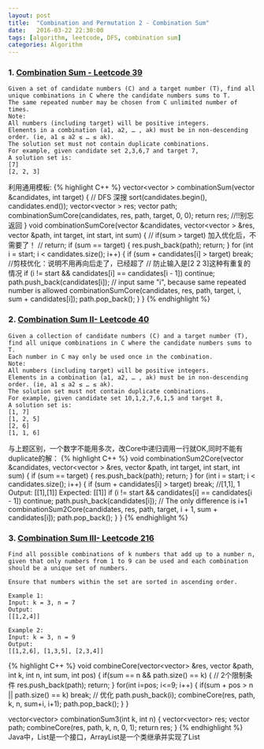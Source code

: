 ```yaml
---
layout: post
title:  "Combination and Permutation 2 - Combination Sum"
date:   2016-03-22 22:30:00
tags: [algorithm, leetcode, DFS, combination sum]
categories: Algorithm
---
```


### 1. [Combination Sum - Leetcode 39](https://leetcode.com/problems/combination-sum/)
```
Given a set of candidate numbers (C) and a target number (T), find all unique combinations in C where the candidate numbers sums to T.
The same repeated number may be chosen from C unlimited number of times.
Note:
All numbers (including target) will be positive integers.
Elements in a combination (a1, a2, … , ak) must be in non-descending order. (ie, a1 ≤ a2 ≤ … ≤ ak).
The solution set must not contain duplicate combinations.
For example, given candidate set 2,3,6,7 and target 7, 
A solution set is: 
[7] 
[2, 2, 3]
```

利用通用模板:
{% highlight C++ %}
vector<vector<int> > combinationSum(vector<int> &candidates, int target) {
  // DFS 深搜
  sort(candidates.begin(), candidates.end());
  vector<vector<int> > res;
  vector<int> path;
  combinationSumCore(candidates, res, path, target, 0, 0);
  return res;  //!!别忘返回
}
void combinationSumCore(vector<int> &candidates, vector<vector<int> > &res,
                        vector<int> &path, int target, int start, int sum) {
  // if(sum > target)  加入优化后，不需要了！
  //    return;
  if (sum == target) {
    res.push_back(path);
    return;
  }
  for (int i = start; i < candidates.size(); i++) {
    if (sum + candidates[i] > target)
      break;  //剪枝优化：说明不用再向后走了，已经超了
    // 防止输入是[2 2 3]这种有重复的情况
    if (i != start && candidates[i] == candidates[i - 1]) continue;
    path.push_back(candidates[i]);
    // input same "i", because same repeated number is allowed
    combinationSumCore(candidates, res, path, target, i, sum + candidates[i]);
    path.pop_back();
  }
}
{% endhighlight %}

### 2. [Combination Sum II- Leetcode 40](https://leetcode.com/problems/combination-sum-ii/)
```
Given a collection of candidate numbers (C) and a target number (T), find all unique combinations in C where the candidate numbers sums to T.
Each number in C may only be used once in the combination.
Note:
All numbers (including target) will be positive integers.
Elements in a combination (a1, a2, … , ak) must be in non-descending order. (ie, a1 ≤ a2 ≤ … ≤ ak).
The solution set must not contain duplicate combinations.
For example, given candidate set 10,1,2,7,6,1,5 and target 8, 
A solution set is: 
[1, 7] 
[1, 2, 5] 
[2, 6] 
[1, 1, 6]
```

与上题区别，一个数字不能用多次，改Core中递归调用一行就OK,同时不能有duplicate的解：
{% highlight C++ %}
void combinationSum2Core(vector<int> &candidates, vector<vector<int> > &res,
                         vector<int> &path, int target, int start, int sum) {
  if (sum == target) {
    res.push_back(path);
    return;
  }
  for (int i = start; i < candidates.size(); i++) {
    if (sum + candidates[i] > target) break;
    //[1,1], 1 Output: [[1],[1]] Expected: [[1]]
    if (i != start && candidates[i] == candidates[i - 1]) continue;
    path.push_back(candidates[i]);
    // The only difference is i+1
    combinationSum2Core(candidates, res, path, target, i + 1,
                        sum + candidates[i]);
    path.pop_back();
  }
}
{% endhighlight %}

### 3. [Combination Sum III- Leetcode 216](https://leetcode.com/problems/combination-sum-iii/)
```
Find all possible combinations of k numbers that add up to a number n, given that only numbers from 1 to 9 can be used and each combination should be a unique set of numbers.

Ensure that numbers within the set are sorted in ascending order.

Example 1:
Input: k = 3, n = 7
Output:
[[1,2,4]]

Example 2:
Input: k = 3, n = 9
Output:
[[1,2,6], [1,3,5], [2,3,4]]
```

{% highlight C++ %}
void combineCore(vector<vector<int>> &res, vector<int> &path, int k, int n, int sum, int pos) {
    if(sum == n && path.size() == k) {  // 2个限制条件
        res.push_back(path);
        return;
    }
    for(int i=pos; i<=9; i++) {
        if(sum + pos > n || path.size() == k)  break;  // 优化
        path.push_back(i);
        combineCore(res, path, k, n, sum+i, i+1);
        path.pop_back();
    }
}

vector<vector<int>> combinationSum3(int k, int n) {
    vector<vector<int>> res;
    vector<int> path;
    combineCore(res, path, k, n, 0, 1);
    return res;
}
{% endhighlight %}
Java中，List是一个接口，ArrayList是一个类继承并实现了List
 